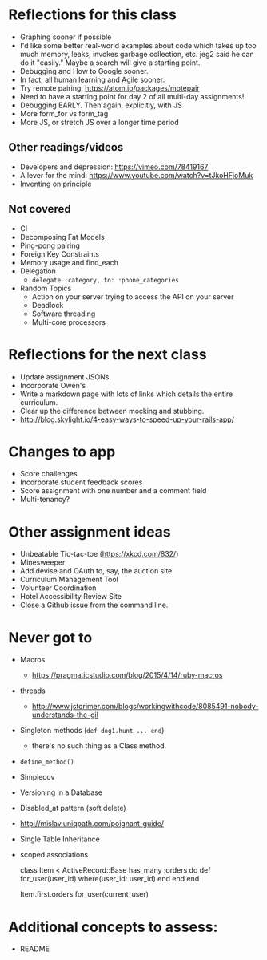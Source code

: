 # Reflections for this class

* Graphing sooner if possible
* I'd like some better real-world examples about code which takes up too much memory, leaks, invokes garbage collection, etc.  jeg2 said he can do it "easily."  Maybe a search will give a starting point.
* Debugging and How to Google sooner.
* In fact, all human learning and Agile sooner.
* Try remote pairing: https://atom.io/packages/motepair
* Need to have a starting point for day 2 of all multi-day assignments!
* Debugging EARLY.  Then again, explicitly, with JS
* More form_for vs form_tag
* More JS, or stretch JS over a longer time period

## Other readings/videos

* Developers and depression: https://vimeo.com/78419167
* A lever for the mind: https://www.youtube.com/watch?v=tJkoHFjoMuk
* Inventing on principle

## Not covered

* CI
* Decomposing Fat Models
* Ping-pong pairing
* Foreign Key Constraints
* Memory usage and find_each
* Delegation
  * `delegate :category, to: :phone_categories`
* Random Topics
  * Action on your server trying to access the API on your server
  * Deadlock
  * Software threading
  * Multi-core processors

# Reflections for the next class

* Update assignment JSONs.
* Incorporate Owen's
* Write a markdown page with lots of links which details the entire curriculum.
* Clear up the difference between mocking and stubbing.
* http://blog.skylight.io/4-easy-ways-to-speed-up-your-rails-app/

# Changes to app

* Score challenges
* Incorporate student feedback scores
* Score assignment with one number and a comment field
* Multi-tenancy?

# Other assignment ideas

* Unbeatable Tic-tac-toe (https://xkcd.com/832/)
* Minesweeper
* Add devise and OAuth to, say, the auction site
* Curriculum Management Tool
* Volunteer Coordination
* Hotel Accessibility Review Site
* Close a Github issue from the command line.

# Never got to

* Macros
  * https://pragmaticstudio.com/blog/2015/4/14/ruby-macros
* threads
  * http://www.jstorimer.com/blogs/workingwithcode/8085491-nobody-understands-the-gil
* Singleton methods (`def dog1.hunt ... end`)
  * there's no such thing as a Class method.
* `define_method()`
* Simplecov
* Versioning in a Database
* Disabled_at pattern (soft delete)
* http://mislav.uniqpath.com/poignant-guide/
* Single Table Inheritance
* scoped associations

    class Item < ActiveRecord::Base
      has_many :orders do
        def for_user(user_id)
          where(user_id: user_id)
        end
      end
    end

    Item.first.orders.for_user(current_user)

# Additional concepts to assess:

* README
